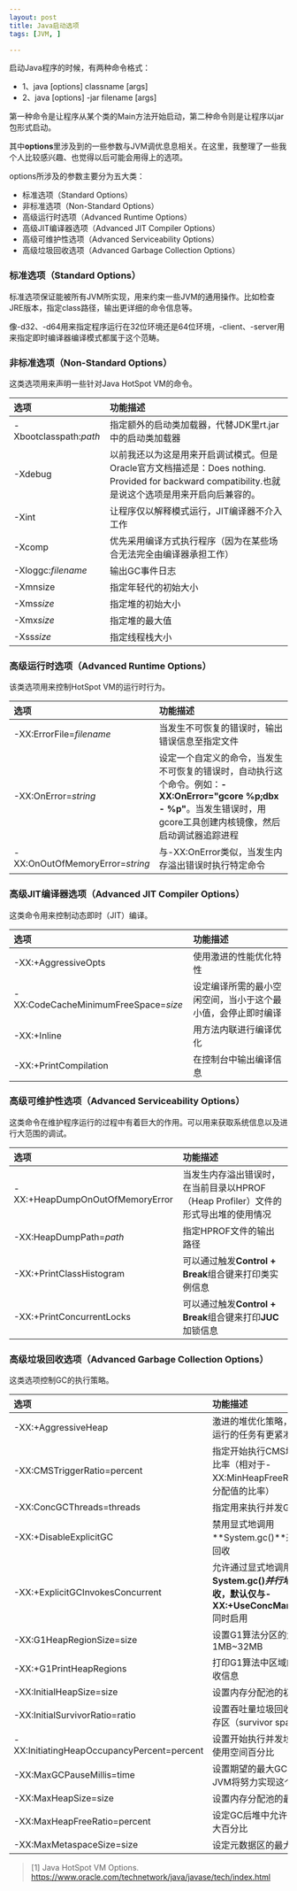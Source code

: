 ```yaml
---
layout: post
title: Java启动选项
tags: [JVM, ]

---
```


启动Java程序的时候，有两种命令格式：  
+ 1、java [options] classname [args]  
+ 2、java [options] -jar filename [args]  

第一种命令是让程序从某个类的Main方法开始启动，第二种命令则是让程序以jar包形式启动。

其中**options**里涉及到的一些参数与JVM调优息息相关。在这里，我整理了一些我个人比较感兴趣、也觉得以后可能会用得上的选项。

options所涉及的参数主要分为五大类：  
+ 标准选项（Standard Options）  
+ 非标准选项（Non-Standard Options）  
+ 高级运行时选项（Advanced Runtime Options）  
+ 高级JIT编译器选项（Advanced JIT Compiler Options）  
+ 高级可维护性选项（Advanced Serviceability Options）  
+ 高级垃圾回收选项（Advanced Garbage Collection Options）  

### 标准选项（Standard Options）
标准选项保证能被所有JVM所实现，用来约束一些JVM的通用操作。比如检查JRE版本，指定class路径，输出更详细的命令信息等。

像-d32、-d64用来指定程序运行在32位环境还是64位环境，-client、-server用来指定即时编译器编译模式都属于这个范畴。

### 非标准选项（Non-Standard Options）
这类选项用来声明一些针对Java HotSpot VM的命令。

| 选项 | 功能描述 |
| :-------- |:------ |
| -Xbootclasspath:*path* | 指定额外的启动类加载器，代替JDK里rt.jar中的启动类加载器 |
| -Xdebug | 以前我还以为这是用来开启调试模式。但是Oracle官方文档描述是：Does nothing. Provided for backward compatibility.也就是说这个选项是用来开启向后兼容的。 |
| -Xint | 让程序仅以解释模式运行，JIT编译器不介入工作 |
| -Xcomp | 优先采用编译方式执行程序（因为在某些场合无法完全由编译器承担工作） |
| -Xloggc:*filename* | 输出GC事件日志 |
| -Xmnsize | 指定年轻代的初始大小 |
| -Xms*size* | 指定堆的初始大小 |
| -Xmx*size* | 指定堆的最大值 |
| -Xss*size* | 指定线程栈大小 |

### 高级运行时选项（Advanced Runtime Options）
该类选项用来控制HotSpot VM的运行时行为。

| 选项 | 功能描述 |
| :-------- |:------ |
| -XX:ErrorFile=*filename* | 当发生不可恢复的错误时，输出错误信息至指定文件 |
| -XX:OnError=*string* | 设定一个自定义的命令，当发生不可恢复的错误时，自动执行这个命令。例如：**-XX:OnError="gcore %p;dbx - %p"**。当发生错误时，用gcore工具创建内核镜像，然后启动调试器追踪进程 |
| -XX:OnOutOfMemoryError=*string* | 与-XX:OnError类似，当发生内存溢出错误时执行特定命令 |

### 高级JIT编译器选项（Advanced JIT Compiler Options）  
这类命令用来控制动态即时（JIT）编译。

| 选项 | 功能描述 |
| :-------- |:------ |
| -XX:+AggressiveOpts | 使用激进的性能优化特性 |
| -XX:CodeCacheMinimumFreeSpace=*size* | 设定编译所需的最小空闲空间，当小于这个最小值，会停止即时编译 |
| -XX:+Inline | 用方法内联进行编译优化 |
| -XX:+PrintCompilation | 在控制台中输出编译信息 |

### 高级可维护性选项（Advanced Serviceability Options）
这类命令在维护程序运行的过程中有着巨大的作用。可以用来获取系统信息以及进行大范围的调试。

| 选项 | 功能描述 |
| :-------- |:------ |
| -XX:+HeapDumpOnOutOfMemoryError | 当发生内存溢出错误时，在当前目录以HPROF（Heap Profiler）文件的形式导出堆的使用情况 |
| -XX:HeapDumpPath=*path* | 指定HPROF文件的输出路径 |
| -XX:+PrintClassHistogram | 可以通过触发**Control + Break**组合键来打印类实例信息 |
| -XX:+PrintConcurrentLocks | 可以通过触发**Control + Break**组合键来打印**JUC**加锁信息 |

### 高级垃圾回收选项（Advanced Garbage Collection Options）
这类选项控制GC的执行策略。

| 选项 | 功能描述 |
| :-------- |:------ |
| -XX:+AggressiveHeap | 激进的堆优化策略，可以长时间运行的任务有更紧凑的内存分配 |
| -XX:CMSTriggerRatio=percent | 指定开始执行CMS垃圾回收的比率（相对于-XX:MinHeapFreeRatio选项所分配值的比率） |
| -XX:ConcGCThreads=threads | 指定用来执行并发GC的线程数 |
| -XX:+DisableExplicitGC | 禁用显式地调用**System.gc()**来执行垃圾回收 |
| -XX:+ExplicitGCInvokesConcurrent | 允许通过显式地调用**System.gc()***并行地*执行垃圾回收，默认仅与**-XX:+UseConcMarkSweepGC**同时启用 |
| -XX:G1HeapRegionSize=size | 设置G1算法分区的大小，值从1MB~32MB |
| -XX:+G1PrintHeapRegions | 打印G1算法中区域的分配与回收信息 |
| -XX:InitialHeapSize=size | 设置内存分配池的初始大小 |
| -XX:InitialSurvivorRatio=ratio | 设置吞吐量垃圾回收器中初始生存区（survivor space）的比率 |
| -XX:InitiatingHeapOccupancyPercent=percent | 设置开始执行并发垃圾回收的堆使用空间百分比 |
| -XX:MaxGCPauseMillis=time | 设置期望的最大GC中断时间，JVM将努力实现这个目标 |
| -XX:MaxHeapSize=size | 设置内存分配池的最大值 |
| -XX:MaxHeapFreeRatio=percent | 设定GC后堆中允许的空闲的最大百分比 |
| -XX:MaxMetaspaceSize=size | 设定元数据区的最大值 |


> [1] Java HotSpot VM Options. https://www.oracle.com/technetwork/java/javase/tech/index.html